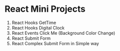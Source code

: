 # React Mini Projects

1. React Hooks GetTime
2. React Hooks Digital Clock
3. React Events Click Me (Background Color Change)
4. React Submit Form
5. React Complex Submit Form in Simple way